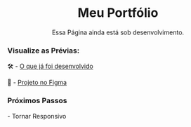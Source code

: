 <div align="center">
  <h1>Meu Portfólio</h1>
  <p>Essa Página ainda está sob desenvolvimento.</p>
</div>
<h3>Visualize as Prévias:</h3>
🛠 - <a href="https://neemias-renan.github.io/portfolio/">O que já foi desenvolvido</a>

🎨 - <a href="https://www.figma.com/proto/TrH3xvZziD4HrE8Gg4YyA7/Projeto-do-meu-Portf%C3%B3lio?node-id=2%3A2&scaling=scale-down-width&page-id=0%3A1">Projeto no Figma</a>


<h3>Próximos Passos</h3>
- Tornar Responsivo

